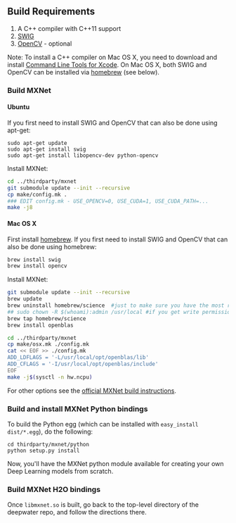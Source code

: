 ## Build Requirements

1. A C++ compiler with C++11 support
1. [SWIG](http://www.swig.org/)
1. [OpenCV](http://opencv.org) - optional

Note: To install a C++ compiler on Mac OS X, you need to download and install [Command Line Tools for Xcode](http://osxdaily.com/2014/02/12/install-command-line-tools-mac-os-x/).  On Mac OS X, both SWIG and OpenCV can be installed via [homebrew](http://brew.sh) (see below). 

### Build MXNet 

#### Ubuntu

If you first need to install SWIG and OpenCV that can also be done using apt-get:

```
sudo apt-get update
sudo apt-get install swig
sudo apt-get install libopencv-dev python-opencv
```

Install MXNet: 

```bash
cd ../thirdparty/mxnet
git submodule update --init --recursive
cp make/config.mk .
### EDIT config.mk - USE_OPENCV=0, USE_CUDA=1, USE_CUDA_PATH=...
make -j8
```

#### Mac OS X

First install [homebrew](http://brew.sh).  If you first need to install SWIG and OpenCV that can also be done using homebrew:

```bash
brew install swig
brew install opencv
```

Install MXNet: 

```bash
git submodule update --init --recursive
brew update
brew uninstall homebrew/science  #just to make sure you have the most recent 
## sudo chown -R $(whoami):admin /usr/local #if you get write permission issues
brew tap homebrew/science
brew install openblas

cd ../thirdparty/mxnet 
cp make/osx.mk ./config.mk
cat << EOF >> ./config.mk
ADD_LDFLAGS = '-L/usr/local/opt/openblas/lib'
ADD_CFLAGS = '-I/usr/local/opt/openblas/include'
EOF
make -j$(sysctl -n hw.ncpu)
```

For other options see the [official MXNet build instructions](http://mxnet.readthedocs.io/en/latest/how_to/build.html).

### Build and install MXNet Python bindings
To build the Python egg (which can be installed with `easy_install dist/*.egg`), do the following:

```
cd thirdparty/mxnet/python
python setup.py install
```

Now, you'll have the MXNet python module available for creating your own Deep Learning models from scratch.

### Build MXNet H2O bindings
Once `libmxnet.so` is built, go back to the top-level directory of the deepwater repo, and follow the directions there.
